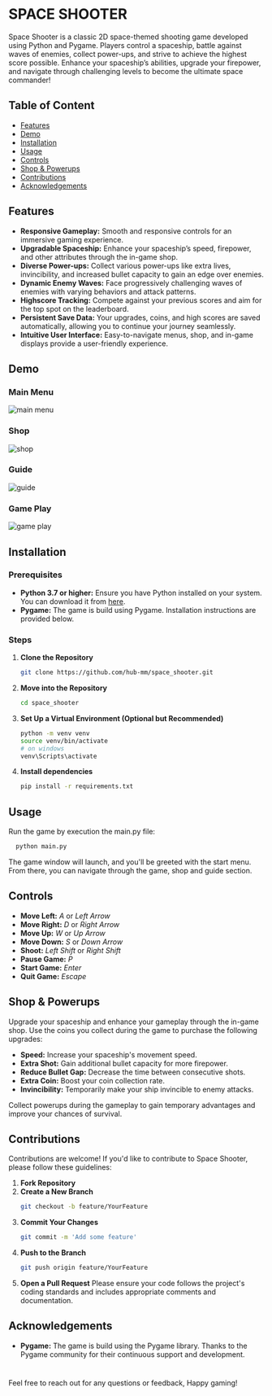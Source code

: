 # SPACE SHOOTER

Space Shooter is a classic 2D space-themed shooting game developed using Python and Pygame.
Players control a spaceship, battle against waves of enemies, collect power-ups,
and strive to achieve the highest score possible.
Enhance your spaceship’s abilities, upgrade your firepower,
and navigate through challenging levels to become the ultimate space commander!

## Table of Content
- [Features](#Features)
- [Demo](#Demo)
- [Installation](#Installation)
- [Usage](#Usage)
- [Controls](#Controls)
- [Shop & Powerups](#Shop--Powerups)
- [Contributions](#Contributions)
- [Acknowledgements](#Acknowledgements)


## Features
- **Responsive Gameplay:** Smooth and responsive controls for an immersive gaming experience.
- **Upgradable Spaceship:** Enhance your spaceship’s speed, firepower, and other attributes through the in-game shop.
- **Diverse Power-ups:** Collect various power-ups like extra lives, invincibility,
and increased bullet capacity to gain an edge over enemies.
- **Dynamic Enemy Waves:** Face progressively challenging waves of enemies with varying behaviors and attack patterns.
- **Highscore Tracking:** Compete against your previous scores and aim for the top spot on the leaderboard.
- **Persistent Save Data:** Your upgrades, coins, and high scores are saved automatically,
allowing you to continue your journey seamlessly.
- **Intuitive User Interface:** Easy-to-navigate menus, shop, and in-game displays provide a user-friendly experience.

## Demo
### Main Menu
![main menu](./img_README/main_menu.png)

### Shop
![shop](./img_README/shop_menu.png)

### Guide
![guide](./img_README/guide_menu.png)

### Game Play
![game play](./img_README/game_play.png)

## Installation
### Prerequisites
- **Python 3.7 or higher:** Ensure you have Python installed on your system. You can download it from [here](https://www.python.org/downloads/).
- **Pygame:** The game is build using Pygame. Installation instructions are provided below.

### Steps
1. **Clone the Repository**
    ```bash
    git clone https://github.com/hub-mm/space_shooter.git
    ```
2. **Move into the Repository**
    ```bash
    cd space_shooter
    ```
3. **Set Up a Virtual Environment (Optional but Recommended)**
    ```bash
    python -m venv venv
    source venv/bin/activate
    # on windows
    venv\Scripts\activate
    ```
4. **Install dependencies**
    ```bash
    pip install -r requirements.txt
    ```

## Usage
Run the game by execution the main.py file:
```bash
  python main.py
```
The game window will launch, and you'll be greeted with the start menu.
From there, you can navigate through the game, shop and guide section.

## Controls
- **Move Left:** *A* or *Left Arrow*
- **Move Right:** *D* or *Right Arrow*
- **Move Up:** *W* or *Up Arrow*
- **Move Down:** *S* or *Down Arrow*
- **Shoot:** *Left Shift* or *Right Shift*
- **Pause Game:** *P*
- **Start Game:** *Enter*
- **Quit Game:** *Escape*

## Shop & Powerups
Upgrade your spaceship and enhance your gameplay through the in-game shop.
Use the coins you collect during the game to purchase the following upgrades:
- **Speed:** Increase your spaceship's movement speed.
- **Extra Shot:** Gain additional bullet capacity for more firepower.
- **Reduce Bullet Gap:** Decrease the time between consecutive shots.
- **Extra Coin:** Boost your coin collection rate.
- **Invincibility:** Temporarily make your ship invincible to enemy attacks.

Collect powerups during the gameplay to gain temporary advantages and improve your chances of survival.

## Contributions
Contributions are welcome! If you'd like to contribute to Space Shooter, please follow these guidelines:
1. **Fork Repository**
2. **Create a New Branch**
    ```bash
    git checkout -b feature/YourFeature
    ```
3. **Commit Your Changes**
    ```bash
    git commit -m 'Add some feature'
    ```
4. **Push to the Branch**
    ```bash
    git push origin feature/YourFeature
    ```
5. **Open a Pull Request**
    Please ensure your code follows the project's coding standards and includes appropriate comments and documentation.

## Acknowledgements
- **Pygame:** The game is build using the Pygame library.
Thanks to the Pygame community for their continuous support and development.

#
Feel free to reach out for any questions or feedback, Happy gaming!